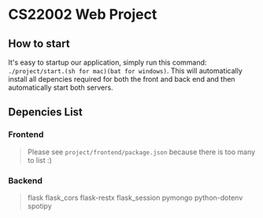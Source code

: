 # CS22002 Web Project
## How to start

It's easy to startup our application, simply run this command: `./project/start.(sh for mac)(bat for windows)`. This will automatically install all depencies required for both the front and back end and then automatically start both servers.

## Depencies List
### Frontend
>
> Please see `project/frontend/package.json` because there is too many to list
> :)
>
### Backend
>
> flask
> flask_cors
> flask-restx
> flask_session
> pymongo
> python-dotenv
> spotipy
>